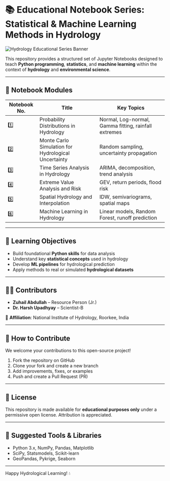 # 📚 Educational Notebook Series: Statistical & Machine Learning Methods in Hydrology

![Hydrology Educational Series Banner](assets/A_banner_graphic_design_for_an_educational_series_.png)



This repository provides a structured set of Jupyter Notebooks designed to teach **Python programming**, **statistics**, and **machine learning** within the context of **hydrology** and **environmental science**.

---

## 📘 Notebook Modules

| Notebook No. | Title | Key Topics |
|--------------|-------|------------|
| 1️⃣ | Probability Distributions in Hydrology | Normal, Log-normal, Gamma fitting, rainfall extremes |
| 2️⃣ | Monte Carlo Simulation for Hydrological Uncertainty | Random sampling, uncertainty propagation |
| 3️⃣ | Time Series Analysis in Hydrology | ARIMA, decomposition, trend analysis |
| 4️⃣ | Extreme Value Analysis and Risk | GEV, return periods, flood risk |
| 5️⃣ | Spatial Hydrology and Interpolation | IDW, semivariograms, spatial maps |
| 6️⃣ | Machine Learning in Hydrology | Linear models, Random Forest, runoff prediction |

---

## 🧠 Learning Objectives

- Build foundational **Python skills** for data analysis
- Understand key **statistical concepts** used in hydrology
- Develop **ML pipelines** for hydrological prediction
- Apply methods to real or simulated **hydrological datasets**

---

## 🧑‍🔬 Contributors

- **Zuhail Abdullah** – Resource Person (Jr.)  
- **Dr. Harsh Upadhyay** – Scientist-B  

📍 **Affiliation**: National Institute of Hydrology, Roorkee, India

---

## 🤝 How to Contribute

We welcome your contributions to this open-source project!

1. Fork the repository on GitHub
2. Clone your fork and create a new branch
3. Add improvements, fixes, or examples
4. Push and create a Pull Request (PR)

---

## 📂 License

This repository is made available for **educational purposes only** under a permissive open license. Attribution is appreciated.

---

## 🔗 Suggested Tools & Libraries

- Python 3.x, NumPy, Pandas, Matplotlib
- SciPy, Statsmodels, Scikit-learn
- GeoPandas, Pykrige, Seaborn

---

Happy Hydrological Learning! 💧
